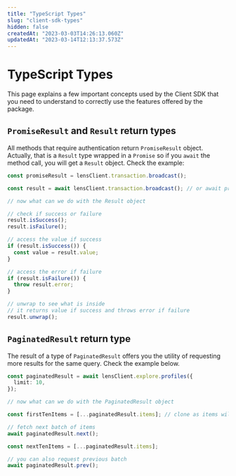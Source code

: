 ```yaml
---
title: "TypeScript Types"
slug: "client-sdk-types"
hidden: false
createdAt: "2023-03-03T14:26:13.060Z"
updatedAt: "2023-03-14T12:13:37.573Z"
---
```


# TypeScript Types

This page explains a few important concepts used by the Client SDK that you need to understand to correctly use the features offered by the package.

## `PromiseResult` and `Result` return types

All methods that require authentication return `PromiseResult` object. Actually, that is a `Result` type wrapped in a `Promise` so if you `await` the method call, you will get a `Result` object. Check the example:

```typescript
const promiseResult = lensClient.transaction.broadcast();

const result = await lensClient.transaction.broadcast(); // or await promiseResult;

// now what can we do with the Result object

// check if success or failure
result.isSuccess();
result.isFailure();

// access the value if success
if (result.isSuccess()) {
  const value = result.value;
}

// access the error if failure
if (result.isFailure()) {
  throw result.error;
}

// unwrap to see what is inside
// it returns value if success and throws error if failure
result.unwrap();
```

## `PaginatedResult` return type

The result of a type of `PaginatedResult` offers you the utility of requesting more results for the same query. Check the example below.

```typescript
const paginatedResult = await lensClient.explore.profiles({
  limit: 10,
});

// now what can we do with the PaginatedResult object

const firstTenItems = [...paginatedResult.items]; // clone as items will be overwritten when calling .next()

// fetch next batch of items
await paginatedResult.next();

const nextTenItems = [...paginatedResult.items];

// you can also request previous batch
await paginatedResult.prev();
```
